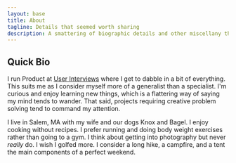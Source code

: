 ```yaml
---
layout: base
title: About
tagline: Details that seemed worth sharing
description: A smattering of biographic details and other miscellany that seemed worth sharing with the world.
---
```


## Quick Bio

I run Product at [User Interviews](https://www.userinterviews.com) where I get to dabble in a bit of everything. This suits me as I consider myself more of a generalist than a specialist. I'm curious and enjoy learning new things, which is a flattering way of saying my mind tends to wander. That said, projects requiring creative problem solving tend to command my attention.

I live in Salem, MA with my wife and our dogs Knox and Bagel. I enjoy cooking without recipes. I prefer running and doing body weight exercises rather than going to a gym. I think about getting into photography but never *really* do. I wish I golfed more. I consider a long hike, a campfire, and a tent the main components of a perfect weekend.

<!--
## Influences / inspiration / etc.

## Tools / gear / etc.

I should link to blog tags here for app-recommendations and product-recommendations

## Miscellany -->
